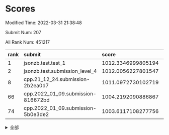 # Scores

Modified Time: 2022-03-31 21:38:48

Submit Num: 207

All Rank Num: 451217

| rank |               submit               |       score        |       sigma        | pk_num |
| :--- | :--------------------------------- | :----------------- | :----------------- | :----- |
| 1    | jsonzb.test.test_1                 | 1012.3346999805194 | 0.7853081981887782 | 8724   |
| 2    | jsonzb.test.submission_level_4     | 1012.0056227801547 | 0.8285349136489188 | 8718   |
| 8    | cpp.21_12_24.submission-2b2ea0d7   | 1011.0972730102719 | 0.7959325344724284 | 8723   |
| 66   | cpp.2022_01_09.submission-816672bd | 1004.2192090886867 | 0.7137966875086506 | 8719   |
| 74   | cpp.2022_01_09.submission-5b0e3de2 | 1003.6117108277756 | 0.7062278614501717 | 8716   |


<details>
<summary>全部</summary>

| rank |                 submit                 |       score        |       sigma        | pk_num |
| :--- | :------------------------------------- | :----------------- | :----------------- | :----- |
| 1    | jsonzb.test.test_1                     | 1012.3346999805194 | 0.7853081981887782 | 8724   |
| 2    | jsonzb.test.submission_level_4         | 1012.0056227801547 | 0.8285349136489188 | 8718   |
| 3    | gobigger.level_3.submission_level_3_19 | 1011.8581780988831 | 0.7874379385290444 | 8721   |
| 4    | gobigger.level_3.submission_level_3_0  | 1011.4541015087999 | 0.7994774686823202 | 8721   |
| 5    | gobigger.level_3.submission_level_3_26 | 1011.3101289919894 | 0.7638860827975883 | 8721   |
| 6    | gobigger.level_3.submission_level_3_37 | 1011.2514702424036 | 0.7676166272077473 | 8723   |
| 7    | gobigger.level_3.submission_level_3_9  | 1011.1236670370616 | 0.7943720009009765 | 8712   |
| 8    | cpp.21_12_24.submission-2b2ea0d7       | 1011.0972730102719 | 0.7959325344724284 | 8723   |
| 9    | gobigger.level_3.submission_level_3_38 | 1010.9518340371981 | 0.7564413009723016 | 8719   |
| 10   | gobigger.level_3.submission_level_3_21 | 1010.7200512485574 | 0.7702995735264083 | 8720   |
| 11   | gobigger.level_3.submission_level_3_36 | 1010.65169318249   | 0.7864181313688251 | 8718   |
| 12   | gobigger.level_3.submission_level_3_12 | 1010.6437668097993 | 0.7603850419950601 | 8716   |
| 13   | gobigger.level_3.submission_level_3_17 | 1010.6083652623266 | 0.7791956067449425 | 8721   |
| 14   | gobigger.level_3.submission_level_3_42 | 1010.4916952086998 | 0.7556551919009994 | 8716   |
| 15   | gobigger.level_3.submission_level_3_35 | 1010.4045022612459 | 0.7450469913637813 | 8720   |
| 16   | gobigger.level_3.submission_level_3_41 | 1010.3941455381439 | 0.7632384115747237 | 8722   |
| 17   | gobigger.level_3.submission_level_3_48 | 1010.3515239225376 | 0.7735296452153166 | 8719   |
| 18   | gobigger.level_3.submission_level_3_2  | 1010.3435762207487 | 0.7433273964010686 | 8721   |
| 19   | gobigger.level_3.submission_level_3_14 | 1010.324414802888  | 0.7672095765928851 | 8722   |
| 20   | gobigger.level_3.submission_level_3_10 | 1010.2799050625063 | 0.7558725335583203 | 8718   |
| 21   | gobigger.level_3.submission_level_3_1  | 1010.2701688107582 | 0.7469089971956325 | 8726   |
| 22   | gobigger.level_3.submission_level_3_3  | 1010.2107279749147 | 0.7702690998297733 | 8714   |
| 23   | gobigger.level_3.submission_level_3_23 | 1010.1600350242984 | 0.7415370548826685 | 8721   |
| 24   | gobigger.level_3.submission_level_3_31 | 1010.1487696562227 | 0.7394749546183852 | 8722   |
| 25   | gobigger.level_3.submission_level_3_44 | 1010.1288376830908 | 0.761264128702802  | 8716   |
| 26   | gobigger.level_3.submission_level_3_16 | 1010.1003412832499 | 0.7486597579376432 | 8716   |
| 27   | gobigger.level_3.submission_level_3_30 | 1010.0472263911431 | 0.7652476158081324 | 8718   |
| 28   | gobigger.level_3.submission_level_3_40 | 1009.9673572260103 | 0.750032743951745  | 8723   |
| 29   | gobigger.level_3.submission_level_3_39 | 1009.9652258092385 | 0.7505670578183692 | 8720   |
| 30   | gobigger.level_3.submission_level_3_43 | 1009.960354452677  | 0.7558286318098865 | 8715   |
| 31   | gobigger.level_3.submission_level_3_22 | 1009.9592923803079 | 0.7504176054596936 | 8717   |
| 32   | gobigger.level_3.submission_level_3_11 | 1009.9127410186086 | 0.7529079267344462 | 8719   |
| 33   | gobigger.level_3.submission_level_3_27 | 1009.9100900026165 | 0.7677414563662095 | 8718   |
| 34   | gobigger.level_3.submission_level_3_15 | 1009.8859258337224 | 0.7572224415115445 | 8711   |
| 35   | gobigger.level_3.submission_level_3_25 | 1009.8658392835072 | 0.7512406619586303 | 8719   |
| 36   | gobigger.level_3.submission_level_3_7  | 1009.8006440040497 | 0.7570581366143111 | 8712   |
| 37   | gobigger.level_3.submission_level_3_49 | 1009.7528160128933 | 0.7481080968279253 | 8720   |
| 38   | gobigger.level_3.submission_level_3_45 | 1009.7196525092543 | 0.7598985253067999 | 8719   |
| 39   | gobigger.level_3.submission_level_3_8  | 1009.703562964078  | 0.7539132944671805 | 8723   |
| 40   | gobigger.level_3.submission_level_3_46 | 1009.7024554972273 | 0.7853964924144857 | 8718   |
| 41   | gobigger.level_3.submission_level_3_18 | 1009.699847012047  | 0.7532403898344683 | 8719   |
| 42   | gobigger.level_3.submission_level_3_29 | 1009.6575664426595 | 0.7582748802535333 | 8720   |
| 43   | gobigger.level_3.submission_level_3_13 | 1009.5669294746654 | 0.7748698560710559 | 8719   |
| 44   | gobigger.level_3.submission_level_3_24 | 1009.474004566064  | 0.7532522315710952 | 8720   |
| 45   | gobigger.level_3.submission_level_3_28 | 1009.4683970447471 | 0.7591189010959701 | 8720   |
| 46   | gobigger.level_3.submission_level_3_6  | 1009.3206034011179 | 0.7497660999183106 | 8715   |
| 47   | gobigger.level_3.submission_level_3_34 | 1009.2884244504114 | 0.7478010075388624 | 8715   |
| 48   | gobigger.level_3.submission_level_3_5  | 1009.17049417806   | 0.7502937661098532 | 8718   |
| 49   | gobigger.level_3.submission_level_3_4  | 1009.1296553655397 | 0.7347542470861971 | 8720   |
| 50   | gobigger.level_3.submission_level_3_47 | 1009.1041002656046 | 0.7406032201626574 | 8719   |
| 51   | gobigger.level_3.submission_level_3_33 | 1009.0487696521849 | 0.7415000933135897 | 8720   |
| 52   | gobigger.level_3.submission_level_3_32 | 1009.0077119129023 | 0.741951592599419  | 8723   |
| 53   | gobigger.level_3.submission_level_3_20 | 1008.5683721301149 | 0.7302372924266257 | 8718   |
| 54   | gobigger.level_1.submission_level_1_12 | 1005.0815453747474 | 0.7165371739127929 | 8720   |
| 55   | gobigger.level_1.submission_level_1_21 | 1004.8828724823218 | 0.710534100135678  | 8722   |
| 56   | gobigger.level_1.submission_level_1_0  | 1004.7296203486742 | 0.730356264487527  | 8717   |
| 57   | gobigger.level_1.submission_level_1_7  | 1004.5502366416438 | 0.725089847705978  | 8718   |
| 58   | gobigger.level_1.submission_level_1_32 | 1004.5315093375443 | 0.7215169572075922 | 8717   |
| 59   | gobigger.level_1.submission_level_1_47 | 1004.4986450215802 | 0.723568972511894  | 8722   |
| 60   | gobigger.level_1.submission_level_1_45 | 1004.4948540647665 | 0.7159878128302497 | 8718   |
| 61   | gobigger.level_1.submission_level_1_44 | 1004.4554199751008 | 0.7072233742362455 | 8715   |
| 62   | gobigger.level_1.submission_level_1_28 | 1004.329223368937  | 0.7397180370246873 | 8715   |
| 63   | gobigger.level_1.submission_level_1_5  | 1004.3216526087616 | 0.7285562855838146 | 8721   |
| 64   | gobigger.level_1.submission_level_1_4  | 1004.2434867216623 | 0.7164875754728882 | 8725   |
| 65   | gobigger.level_1.submission_level_1_16 | 1004.2314684633103 | 0.713570273856161  | 8718   |
| 66   | cpp.2022_01_09.submission-816672bd     | 1004.2192090886867 | 0.7137966875086506 | 8719   |
| 67   | gobigger.level_1.submission_level_1_22 | 1004.0739324371455 | 0.7293203337332578 | 8716   |
| 68   | gobigger.level_1.submission_level_1_38 | 1004.0226411582726 | 0.7323447495150619 | 8719   |
| 69   | gobigger.level_1.submission_level_1_35 | 1003.9037693082735 | 0.7269516019221373 | 8720   |
| 70   | gobigger.level_1.submission_level_1_30 | 1003.8209770560773 | 0.7000657784847898 | 8717   |
| 71   | gobigger.level_1.submission_level_1_36 | 1003.7636704648339 | 0.7204165062169395 | 8720   |
| 72   | gobigger.level_1.submission_level_1_14 | 1003.7386755234985 | 0.7222697714521878 | 8718   |
| 73   | gobigger.level_1.submission_level_1_39 | 1003.7253482555132 | 0.7096093074164901 | 8715   |
| 74   | cpp.2022_01_09.submission-5b0e3de2     | 1003.6117108277756 | 0.7062278614501717 | 8716   |
| 75   | gobigger.level_1.submission_level_1_15 | 1003.5408295381644 | 0.7216624635886051 | 8722   |
| 76   | gobigger.level_1.submission_level_1_6  | 1003.5157003658973 | 0.7197909122359479 | 8722   |
| 77   | gobigger.level_1.submission_level_1_17 | 1003.485147735093  | 0.7144470001030198 | 8719   |
| 78   | gobigger.level_1.submission_level_1_1  | 1003.4554771366493 | 0.7216079076415399 | 8723   |
| 79   | gobigger.level_1.submission_level_1_43 | 1003.4498593478208 | 0.7250746584074675 | 8717   |
| 80   | gobigger.level_1.submission_level_1_24 | 1003.4080648314218 | 0.7177194880434066 | 8717   |
| 81   | gobigger.level_1.submission_level_1_42 | 1003.3160984157422 | 0.7201000123983464 | 8721   |
| 82   | gobigger.level_1.submission_level_1_19 | 1003.309993336338  | 0.7298666887769283 | 8723   |
| 83   | gobigger.level_1.submission_level_1_9  | 1003.2627870599373 | 0.7273862810715562 | 8718   |
| 84   | gobigger.level_1.submission_level_1_8  | 1003.2565684011871 | 0.7162542890951672 | 8716   |
| 85   | gobigger.level_1.submission_level_1_20 | 1003.1859543695604 | 0.7234401713292344 | 8720   |
| 86   | gobigger.level_1.submission_level_1_3  | 1003.1368500832124 | 0.7263616340254739 | 8718   |
| 87   | gobigger.level_1.submission_level_1_10 | 1003.042588546562  | 0.7132924477320252 | 8724   |
| 88   | gobigger.level_1.submission_level_1_2  | 1003.0081202686399 | 0.710888530689855  | 8722   |
| 89   | gobigger.level_1.submission_level_1_48 | 1002.9720976584988 | 0.7195624518875053 | 8720   |
| 90   | gobigger.level_1.submission_level_1_37 | 1002.924442139423  | 0.7077689297671216 | 8725   |
| 91   | gobigger.level_1.submission_level_1_25 | 1002.9185109863635 | 0.7164985648836039 | 8719   |
| 92   | gobigger.level_1.submission_level_1_26 | 1002.8613228364953 | 0.708798770080673  | 8718   |
| 93   | gobigger.level_1.submission_level_1_34 | 1002.8591308147858 | 0.7235108079606569 | 8717   |
| 94   | gobigger.level_1.submission_level_1_13 | 1002.8431175035374 | 0.7158141005798792 | 8721   |
| 95   | gobigger.level_1.submission_level_1_27 | 1002.7188585951988 | 0.7111831405664564 | 8719   |
| 96   | gobigger.level_1.submission_level_1_31 | 1002.70257273558   | 0.7200843207415017 | 8724   |
| 97   | gobigger.level_1.submission_level_1_33 | 1002.6915553741597 | 0.7206830364325971 | 8719   |
| 98   | gobigger.level_1.submission_level_1_29 | 1002.6415061308069 | 0.7064089571768248 | 8720   |
| 99   | gobigger.level_1.submission_level_1_11 | 1002.5962950166917 | 0.7215235796731745 | 8715   |
| 100  | gobigger.level_1.submission_level_1_18 | 1002.2795458855283 | 0.7083326616172719 | 8720   |
| 101  | gobigger.level_1.submission_level_1_49 | 1002.195263094414  | 0.7126083530176207 | 8721   |
| 102  | gobigger.level_1.submission_level_1_23 | 1001.8707398577423 | 0.7129013835249758 | 8723   |
| 103  | gobigger.level_1.submission_level_1_40 | 1001.7398918968872 | 0.7179874165145984 | 8720   |
| 104  | gobigger.level_1.submission_level_1_41 | 1001.6826155757589 | 0.7134400930615705 | 8723   |
| 105  | gobigger.level_1.submission_level_1_46 | 1001.6377164509374 | 0.7140208486643161 | 8720   |
| 106  | gobigger.random.submission_random_48   | 997.1423224880316  | 0.7168575456143748 | 8719   |
| 107  | gobigger.random.submission_random_47   | 997.0876332229966  | 0.7074241927387664 | 8722   |
| 108  | gobigger.random.submission_random_32   | 997.074008807948   | 0.712311368006232  | 8724   |
| 109  | gobigger.random.submission_random_2    | 997.0582984274573  | 0.7187231660378144 | 8714   |
| 110  | gobigger.random.submission_random_39   | 996.8972120084418  | 0.7032178151147692 | 8717   |
| 111  | gobigger.random.submission_random_21   | 996.714244451607   | 0.7004606030691978 | 8723   |
| 112  | gobigger.random.submission_random_41   | 996.6421804170135  | 0.7102320620488115 | 8717   |
| 113  | gobigger.random.submission_random_14   | 996.6326797160522  | 0.7069897809337619 | 8718   |
| 114  | gobigger.random.submission_random_15   | 996.585430493108   | 0.7090504761793209 | 8722   |
| 115  | gobigger.random.submission_random_33   | 996.4963293177705  | 0.7114740659888424 | 8714   |
| 116  | gobigger.random.submission_random_42   | 996.4625189208101  | 0.7075246377677271 | 8718   |
| 117  | gobigger.random.submission_random_16   | 996.4425941850702  | 0.7107715021351269 | 8724   |
| 118  | gobigger.random.submission_random_22   | 996.3476805131801  | 0.7000397658452734 | 8719   |
| 119  | gobigger.random.submission_random_38   | 996.3252214401239  | 0.7154235073967888 | 8716   |
| 120  | gobigger.random.submission_random_0    | 996.2772315479298  | 0.7158517747592146 | 8723   |
| 121  | gobigger.random.submission_random_28   | 996.2740785980037  | 0.7080249961260487 | 8719   |
| 122  | gobigger.random.submission_random_17   | 996.2686402610602  | 0.7180119753766812 | 8721   |
| 123  | gobigger.random.submission_random_30   | 996.262112241899   | 0.7118705169892285 | 8719   |
| 124  | gobigger.random.submission_random_46   | 996.2135853369018  | 0.714714862922663  | 8720   |
| 125  | gobigger.random.submission_random_29   | 996.2022566463746  | 0.71179903164605   | 8724   |
| 126  | gobigger.random.submission_random_8    | 996.158274645222   | 0.7089681468836254 | 8716   |
| 127  | gobigger.random.submission_random_10   | 996.0979250834364  | 0.7006362922599222 | 8722   |
| 128  | gobigger.random.submission_random_11   | 996.0540266168024  | 0.7105284732621139 | 8715   |
| 129  | gobigger.random.submission_random_7    | 996.0147229927725  | 0.7156973592000719 | 8717   |
| 130  | gobigger.random.submission_random_34   | 995.9731741513689  | 0.7028683581577474 | 8725   |
| 131  | gobigger.random.submission_random_12   | 995.9629268844013  | 0.70209281662414   | 8719   |
| 132  | gobigger.random.submission_random_44   | 995.8898085537943  | 0.7133883027353901 | 8720   |
| 133  | gobigger.random.submission_random_6    | 995.8858800517006  | 0.7149680115503437 | 8716   |
| 134  | gobigger.random.submission_random_45   | 995.8173813240068  | 0.7204801899569211 | 8720   |
| 135  | gobigger.random.submission_random_19   | 995.7859783263178  | 0.7128120529340296 | 8718   |
| 136  | gobigger.random.submission_random_5    | 995.7795029603669  | 0.7026121899122825 | 8720   |
| 137  | gobigger.random.submission_random_37   | 995.7758839994817  | 0.6975728173007487 | 8717   |
| 138  | gobigger.random.submission_random_43   | 995.6449015387723  | 0.7059912798275944 | 8719   |
| 139  | gobigger.random.submission_random_13   | 995.6361048546393  | 0.7149263097219629 | 8721   |
| 140  | gobigger.random.submission_random_4    | 995.6299330972906  | 0.7199614054788809 | 8717   |
| 141  | gobigger.random.submission_random_20   | 995.6296732677765  | 0.7182602972430776 | 8714   |
| 142  | gobigger.random.submission_random_35   | 995.6024619286561  | 0.7250443254444209 | 8719   |
| 143  | gobigger.random.submission_random_25   | 995.5862228037487  | 0.7200073511151832 | 8710   |
| 144  | gobigger.random.submission_random_23   | 995.5506083494163  | 0.7106136503493592 | 8719   |
| 145  | gobigger.random.submission_random_3    | 995.4788800313498  | 0.7244665075964418 | 8720   |
| 146  | gobigger.random.submission_random_31   | 995.305343398091   | 0.7144610065810374 | 8720   |
| 147  | gobigger.random.submission_random_40   | 995.2330133001353  | 0.7126383552344896 | 8714   |
| 148  | gobigger.random.submission_random_18   | 995.1640035662821  | 0.7297172911601365 | 8723   |
| 149  | gobigger.random.submission_random_49   | 995.0725579667401  | 0.710961093937382  | 8722   |
| 150  | gobigger.random.submission_random_1    | 995.0375592394754  | 0.7307386778114422 | 8722   |
| 151  | gobigger.random.submission_random_24   | 994.9992570722882  | 0.728631241999587  | 8721   |
| 152  | gobigger.random.submission_random_27   | 994.9840074981238  | 0.7280081539182469 | 8717   |
| 153  | gobigger.random.submission_random_26   | 994.9308670316584  | 0.717832854905069  | 8721   |
| 154  | gobigger.random.submission_random_9    | 994.6010918897514  | 0.7128562778245379 | 8720   |
| 155  | gobigger.level_2.submission_level_2_21 | 994.3774281180624  | 0.7441294167774613 | 8711   |
| 156  | gobigger.random.submission_random_36   | 994.1180104648034  | 0.7012983955878305 | 8723   |
| 157  | gobigger.level_2.submission_level_2_28 | 993.6803685200326  | 0.7476544193451202 | 8727   |
| 158  | gobigger.level_2.submission_level_2_36 | 993.5404618363594  | 0.7347002757705161 | 8720   |
| 159  | gobigger.level_2.submission_level_2_45 | 993.5318833828082  | 0.738148996892745  | 8721   |
| 160  | gobigger.level_2.submission_level_2_11 | 993.3200634036504  | 0.7338474625122499 | 8717   |
| 161  | gobigger.level_2.submission_level_2_19 | 993.2544571616185  | 0.7324594507005089 | 8720   |
| 162  | gobigger.level_2.submission_level_2_6  | 993.1856517929982  | 0.7240057612148633 | 8720   |
| 163  | gobigger.level_2.submission_level_2_39 | 993.1561404272352  | 0.7350208485568025 | 8721   |
| 164  | gobigger.level_2.submission_level_2_4  | 993.1045943529856  | 0.7374213931839367 | 8719   |
| 165  | gobigger.level_2.submission_level_2_48 | 992.913052365527   | 0.744161799338815  | 8720   |
| 166  | gobigger.level_2.submission_level_2_43 | 992.8399041087381  | 0.7682150278011006 | 8717   |
| 167  | gobigger.level_2.submission_level_2_27 | 992.8113385137433  | 0.7618127236017218 | 8716   |
| 168  | gobigger.level_2.submission_level_2_42 | 992.7993949468503  | 0.7349452485550184 | 8721   |
| 169  | gobigger.level_2.submission_level_2_33 | 992.7866506384096  | 0.7468272311219021 | 8720   |
| 170  | gobigger.level_2.submission_level_2_17 | 992.7782505908865  | 0.7351040827248825 | 8727   |
| 171  | gobigger.level_2.submission_level_2_26 | 992.6738655438736  | 0.7303478890550589 | 8717   |
| 172  | gobigger.level_2.submission_level_2_22 | 992.6289591722424  | 0.7592684320992619 | 8721   |
| 173  | gobigger.level_2.submission_level_2_14 | 992.606954343786   | 0.7314106204959263 | 8717   |
| 174  | gobigger.level_2.submission_level_2_32 | 992.4672558176995  | 0.7466930780646178 | 8719   |
| 175  | gobigger.level_2.submission_level_2_23 | 992.4425396446961  | 0.735812860794644  | 8721   |
| 176  | gobigger.level_2.submission_level_2_24 | 992.3407384377898  | 0.7600045193777979 | 8715   |
| 177  | gobigger.level_2.submission_level_2_18 | 992.2917242649197  | 0.7301842885028315 | 8720   |
| 178  | gobigger.level_2.submission_level_2_16 | 992.265510318716   | 0.7340867647867289 | 8722   |
| 179  | gobigger.level_2.submission_level_2_2  | 992.2587482762688  | 0.7375067686187947 | 8720   |
| 180  | gobigger.level_2.submission_level_2_1  | 992.2496262425199  | 0.7392053482332278 | 8720   |
| 181  | gobigger.level_2.submission_level_2_40 | 992.1908276646619  | 0.7497596918724322 | 8716   |
| 182  | gobigger.level_2.submission_level_2_34 | 992.1791485890849  | 0.7410961229543735 | 8719   |
| 183  | gobigger.level_2.submission_level_2_8  | 992.1725173880131  | 0.7652973734485974 | 8721   |
| 184  | gobigger.level_2.submission_level_2_3  | 992.1209863127033  | 0.7117213723381012 | 8721   |
| 185  | gobigger.level_2.submission_level_2_47 | 992.1022150483504  | 0.7551293626498995 | 8722   |
| 186  | gobigger.level_2.submission_level_2_31 | 992.0042093156646  | 0.7522472285715657 | 8721   |
| 187  | gobigger.level_2.submission_level_2_20 | 992.0040659261109  | 0.7397628758147871 | 8717   |
| 188  | gobigger.level_2.submission_level_2_38 | 991.8880265659436  | 0.7492106336430192 | 8720   |
| 189  | gobigger.level_2.submission_level_2_25 | 991.7852305508414  | 0.7628638953491657 | 8716   |
| 190  | gobigger.level_2.submission_level_2_30 | 991.7583980612463  | 0.7378402446833957 | 8717   |
| 191  | gobigger.level_2.submission_level_2_29 | 991.6817621823724  | 0.7451967664028881 | 8716   |
| 192  | gobigger.level_2.submission_level_2_35 | 991.681177491007   | 0.7590108210861146 | 8720   |
| 193  | gobigger.level_2.submission_level_2_44 | 991.4952798319234  | 0.7692048531928901 | 8719   |
| 194  | gobigger.level_2.submission_level_2_15 | 991.4007689262197  | 0.7504931321226377 | 8716   |
| 195  | gobigger.level_2.submission_level_2_41 | 991.3198271216118  | 0.7568267147392705 | 8722   |
| 196  | gobigger.level_2.submission_level_2_37 | 991.2251236285069  | 0.7669157696847393 | 8713   |
| 197  | gobigger.level_2.submission_level_2_46 | 991.126087209759   | 0.7467403485021059 | 8716   |
| 198  | gobigger.level_2.submission_level_2_7  | 991.0223210125711  | 0.7471558234765868 | 8719   |
| 199  | gobigger.level_2.submission_level_2_49 | 990.8639360107912  | 0.7595043076123219 | 8716   |
| 200  | gobigger.level_2.submission_level_2_13 | 990.8238421000805  | 0.7581433846399913 | 8720   |
| 201  | gobigger.level_2.submission_level_2_5  | 990.6815706225316  | 0.7782313334603219 | 8716   |
| 202  | gobigger.level_2.submission_level_2_0  | 990.5288395110323  | 0.7557187103535307 | 8717   |
| 203  | gobigger.level_2.submission_level_2_12 | 990.4989229285981  | 0.7918937241658254 | 8718   |
| 204  | gobigger.level_2.submission_level_2_10 | 990.2078694672615  | 0.7524781209272219 | 8723   |
| 205  | gobigger.level_2.submission_level_2_9  | 989.6593377068012  | 0.7625825085945801 | 8716   |
| 206  | gobigger.none.submission_none_0        | 977.3636711543437  | 1.2784683962296677 | 8721   |
| 207  | gobigger.none.submission_none_1        | 975.4198274801828  | 1.5645186452373157 | 8722   |

</details>